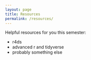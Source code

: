 ```yaml
---
layout: page
title: Resources
permalink: /resources/
---
```


Helpful resources for you this semester:

+ r4ds
+ advanced r and tidyverse
+ probably something else